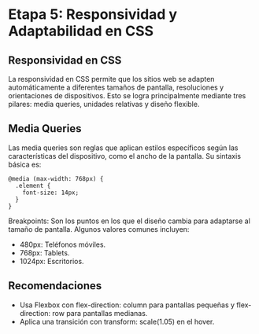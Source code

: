 # Etapa 5: Responsividad y Adaptabilidad en CSS

## Responsividad en CSS

La responsividad en CSS permite que los sitios web se adapten automáticamente a diferentes tamaños de pantalla, resoluciones y orientaciones de dispositivos. Esto se logra principalmente mediante tres pilares: media queries, unidades relativas y diseño flexible.

## Media Queries

Las media queries son reglas que aplican estilos específicos según las características del dispositivo, como el ancho de la pantalla. Su sintaxis básica es:

```
@media (max-width: 768px) {
  .element {
    font-size: 14px;
  }
}
```

Breakpoints: Son los puntos en los que el diseño cambia para adaptarse al tamaño de pantalla. Algunos valores comunes incluyen:

- 480px: Teléfonos móviles.
- 768px: Tablets.
- 1024px: Escritorios.

## Recomendaciones

- Usa Flexbox con flex-direction: column para pantallas pequeñas y flex-direction: row para pantallas medianas.
- Aplica una transición con transform: scale(1.05) en el hover.
